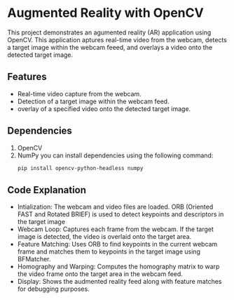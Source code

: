 # Augmented Reality with OpenCV

  This project demonstrates an agumented reality (AR) application using OpenCV. This application aptures real-time video from the webcam, detects a target image within the webcam feeed, and overlays a video onto the detected target image.

## Features
- Real-time video capture from the webcam.
- Detection of a target image within the webcam feed.
- overlay of a specified video onto the detected target image.

## Dependencies

  1) OpenCV
  2) NumPy
you can install dependencies using the following command:
     ```bash
     pip install opencv-python-headless numpy

## Code Explanation
- Intialization: The webcam and video files are loaded. ORB (Oriented FAST and Rotated BRIEF) is used to detect keypoints and descriptors in the target image
- Webcam Loop: Captures each frame from the webcam. If the target image is detected, the video is overlaid onto the target area.
- Feature Matching: Uses ORB to find keypoints in the current webcam frame and matches them to keypoints in the target image using BFMatcher.
- Homography and Warping: Computes the homography matrix to warp the video frame onto the target area in the webcam feed.
- Display: Shows the audmented reality feed along with feature matches for debugging purposes.
